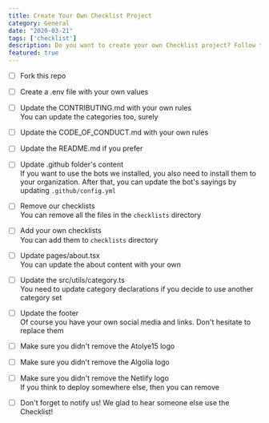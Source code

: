 ```yaml
---
title: Create Your Own Checklist Project
category: General
date: "2020-03-21"
tags: ['checklist']
description: Do you want to create your own Checklist project? Follow the steps 🤝
featured: true
---
```


- [ ] Fork this repo  

- [ ] Create a .env file with your own values

- [ ] Update the CONTRIBUTING.md with your own rules  
You can update the categories too, surely

- [ ] Update the CODE_OF_CONDUCT.md with your own rules  

- [ ] Update the README.md if you prefer  

- [ ] Update .github folder's content  
If you want to use the bots we installed, you also need to install them to your organization. After that, you can update the bot's sayings by updating `.github/config.yml`

- [ ] Remove our checklists  
You can remove all the files in the `checklists` directory

- [ ] Add your own checklists  
You can add them to `checklists` directory

- [ ] Update pages/about.tsx  
You can update the about content with your own

- [ ] Update the src/utils/category.ts  
You need to update category declarations if you decide to use another category set

- [ ] Update the footer  
Of course you have your own social media and links. Don't hesitate to replace them

- [ ] Make sure you didn't remove the Atolye15 logo

- [ ] Make sure you didn't remove the Algolia logo

- [ ] Make sure you didn't remove the Netlify logo  
If you think to deploy somewhere else, then you can remove

- [ ] Don't forget to notify us!
We glad to hear someone else use the Checklist!
